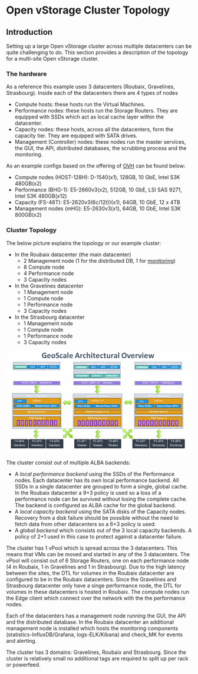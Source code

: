 # Open vStorage Cluster Topology
## Introduction
Setting up a large Open vStorage cluster across multiple datacenters can be quite challenging to do. This section provides a description of the topology for a multi-site Open vStorage cluster.

### The hardware
As a reference this example uses 3 datacenters (Roubaix, Gravelines, Strasbourg). Inside each of the datacenters there are 4 types of nodes
* Compute hosts: these hosts run the Virtual Machines.
* Performance nodes: these hosts run the Storage Routers. They are equipped with SSDs which act as local cache layer within the datacenter.
* Capacity nodes: these hosts, across all the datacenters, form the capacity tier. They are equipped with SATA drives.
* Management (Controller) nodes: these nodes run the master services, the GUI, the API, distributed databases, the scrubbing process and the monitoring.

As an example configs based on the offering of [OVH](https://www.ovh.com/fr/) can be found below:
* Compute nodes (HOST-128H): D-1540(x1), 128GB,	10 GbE, Intel S3K 480GB(x2)
* Performance (BHG-1): E5-2660v3(x2), 512GB, 10 GbE, LSI SAS 9271, Intel S3K 480GB(x12)
* Capacity (FS-48T): E5-2620v3(6c/12t))(x1), 64GB, 10 GbE, 12 x 4TB
* Management nodes (mHG): E5-2630v3(x1), 64GB, 10 GbE, Intel S3K 800GB(x2)

### Cluster Topology
The below picture explains the topology or our example cluster:
* In the Roubaix datacenter (the main datacenter)
    * 2 Management node (1 for the distributed DB, 1 for [monitoring](https://github.com/openvstorage/openvstorage-monitoring))
    * 8 Compute node
    * 4 Performance node
    * 3 Capacity nodes
* In the Gravelines datacenter
    * 1 Management node
    * 1 Compute node
    * 1 Performance node
    * 3 Capacity nodes
* In the Strasbourg datacenter
    * 1 Management node
    * 1 Compute node
    * 1 Performance node
    * 3 Capacity nodes

![](../Images/cluster-topology.png)

The cluster consist out of multiple ALBA backends:
* A *local performance backend* using the SSDs of the Performance nodes. Each datacenter has its own local performance backend. All SSDs in a single datacenter are grouped to form a single, global cache. In the Roubaix datacenter a 9+3 policy is used so a loss of a performance node can be survived without losing the complete cache. The backend is configured as ALBA cache for the global backend.
* A *local capacity backend* using the SATA disks of the Capacity nodes.  Recovery from a disk failure should be possible without the need to fetch data from other datacenters so a 6+3 policy is used.
* A *global backend* which consists out of the 3 local capacity backends. A policy of 2+1 used in this case to protect against a datacenter failure.

The cluster has 1 vPool which is spread across the 3 datacenters. This means that VMs can be moved and started in any of the 3 datacenters. The vPool will consist out of 6 Storage Routers, one on each performance node (4 in Roubaix, 1 in Gravelines and 1 in Strasbourg).
Due to the high latency between the sites, the DTL for volumes in the Roubaix datacenter are configured to be in the Roubaix datacenters. Since the Gravelines and Strasbourg datacenter only have a singe performance node, the DTL for volumes in these datacenters is hosted in Roubaix.
The compute nodes run the Edge client which connect over the network with the the performance nodes.

Each of the datacenters has a management node running the GUI, the API and the distributed database. In the Roubaix datacenter an additional management node is installed which hosts the monitoring components (statistics-InfluxDB/Grafana, logs-ELK/Kibana) and check_MK for events and alerting.

The cluster has 3 domains: Gravelines, Roubaix and Strasbourg. Since the cluster is relatively small no additional tags are required to split up per rack or powerfeed.



